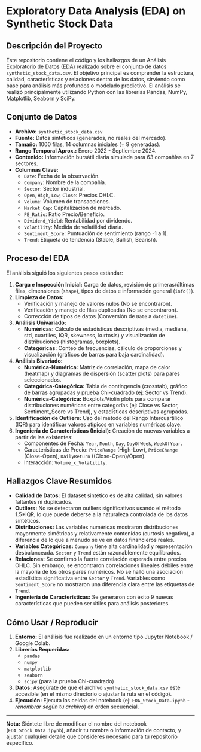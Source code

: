 # Exploratory Data Analysis (EDA) on Synthetic Stock Data

## Descripción del Proyecto

Este repositorio contiene el código y los hallazgos de un Análisis Exploratorio de Datos (EDA) realizado sobre el conjunto de datos `synthetic_stock_data.csv`. El objetivo principal es comprender la estructura, calidad, características y relaciones dentro de los datos, sirviendo como base para análisis más profundos o modelado predictivo. El análisis se realizó principalmente utilizando Python con las librerías Pandas, NumPy, Matplotlib, Seaborn y SciPy.

## Conjunto de Datos

*   **Archivo:** `synthetic_stock_data.csv`
*   **Fuente:** Datos sintéticos (generados, no reales del mercado).
*   **Tamaño:** 1000 filas, 14 columnas iniciales (+ 9 generadas).
*   **Rango Temporal Aprox.:** Enero 2022 - Septiembre 2024.
*   **Contenido:** Información bursátil diaria simulada para 63 compañías en 7 sectores.
*   **Columnas Clave:**
    *   `Date`: Fecha de la observación.
    *   `Company`: Nombre de la compañía.
    *   `Sector`: Sector industrial.
    *   `Open`, `High`, `Low`, `Close`: Precios OHLC.
    *   `Volume`: Volumen de transacciones.
    *   `Market_Cap`: Capitalización de mercado.
    *   `PE_Ratio`: Ratio Precio/Beneficio.
    *   `Dividend_Yield`: Rentabilidad por dividendo.
    *   `Volatility`: Medida de volatilidad diaria.
    *   `Sentiment_Score`: Puntuación de sentimiento (rango -1 a 1).
    *   `Trend`: Etiqueta de tendencia (Stable, Bullish, Bearish).

## Proceso del EDA

El análisis siguió los siguientes pasos estándar:

1.  **Carga e Inspección Inicial:** Carga de datos, revisión de primeras/últimas filas, dimensiones (`shape`), tipos de datos e información general (`info()`).
2.  **Limpieza de Datos:**
    *   Verificación y manejo de valores nulos (No se encontraron).
    *   Verificación y manejo de filas duplicadas (No se encontraron).
    *   Corrección de tipos de datos (Conversión de `Date` a `datetime`).
3.  **Análisis Univariado:**
    *   **Numéricas:** Cálculo de estadísticas descriptivas (media, mediana, std, cuartiles, IQR, skewness, kurtosis) y visualización de distribuciones (histogramas, boxplots).
    *   **Categóricas:** Conteo de frecuencias, cálculo de proporciones y visualización (gráficos de barras para baja cardinalidad).
4.  **Análisis Bivariado:**
    *   **Numérica-Numérica:** Matriz de correlación, mapa de calor (heatmap) y diagramas de dispersión (scatter plots) para pares seleccionados.
    *   **Categórica-Categórica:** Tabla de contingencia (crosstab), gráfico de barras agrupadas y prueba Chi-cuadrado (ej: Sector vs Trend).
    *   **Numérica-Categórica:** Boxplots/Violin plots para comparar distribuciones numéricas entre categorías (ej: Close vs Sector, Sentiment_Score vs Trend), y estadísticas descriptivas agrupadas.
5.  **Identificación de Outliers:** Uso del método del Rango Intercuartílico (IQR) para identificar valores atípicos en variables numéricas clave.
6.  **Ingeniería de Características (Inicial):** Creación de nuevas variables a partir de las existentes:
    *   Componentes de Fecha: `Year`, `Month`, `Day`, `DayOfWeek`, `WeekOfYear`.
    *   Características de Precio: `PriceRange` (High-Low), `PriceChange` (Close-Open), `DailyReturn` ((Close-Open)/Open).
    *   Interacción: `Volume_x_Volatility`.

## Hallazgos Clave Resumidos

*   **Calidad de Datos:** El dataset sintético es de alta calidad, sin valores faltantes ni duplicados.
*   **Outliers:** No se detectaron outliers significativos usando el método 1.5*IQR, lo que puede deberse a la naturaleza controlada de los datos sintéticos.
*   **Distribuciones:** Las variables numéricas mostraron distribuciones mayormente simétricas y relativamente contenidas (curtosis negativa), a diferencia de lo que a menudo se ve en datos financieros reales.
*   **Variables Categóricas:** `Company` tiene alta cardinalidad y representación desbalanceada. `Sector` y `Trend` están razonablemente equilibrados.
*   **Relaciones:** Se confirmó la fuerte correlación esperada entre precios OHLC. Sin embargo, se encontraron correlaciones lineales débiles entre la mayoría de los otros pares numéricos. No se halló una asociación estadística significativa entre `Sector` y `Trend`. Variables como `Sentiment_Score` no mostraron una diferencia clara entre las etiquetas de `Trend`.
*   **Ingeniería de Características:** Se generaron con éxito 9 nuevas características que pueden ser útiles para análisis posteriores.

## Cómo Usar / Reproducir

1.  **Entorno:** El análisis fue realizado en un entorno tipo Jupyter Notebook / Google Colab.
2.  **Librerías Requeridas:**
    *   `pandas`
    *   `numpy`
    *   `matplotlib`
    *   `seaborn`
    *   `scipy` (para la prueba Chi-cuadrado)
3.  **Datos:** Asegúrate de que el archivo `synthetic_stock_data.csv` esté accesible (en el mismo directorio o ajustar la ruta en el código).
4.  **Ejecución:** Ejecuta las celdas del notebook (ej: `EDA_Stock_Data.ipynb` - *renombrar según tu archivo*) en orden secuencial.

---

**Nota:** Siéntete libre de modificar el nombre del notebook (`EDA_Stock_Data.ipynb`), añadir tu nombre o información de contacto, y ajustar cualquier detalle que consideres necesario para tu repositorio específico.